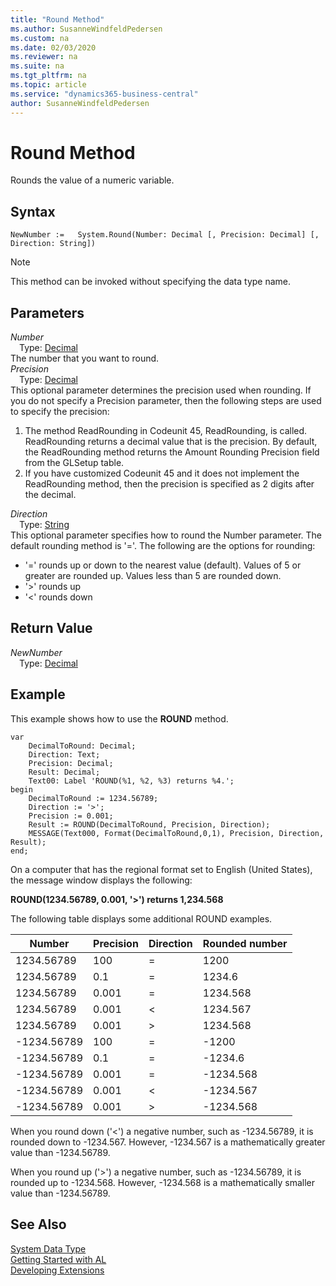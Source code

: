 ```yaml
---
title: "Round Method"
ms.author: SusanneWindfeldPedersen
ms.custom: na
ms.date: 02/03/2020
ms.reviewer: na
ms.suite: na
ms.tgt_pltfrm: na
ms.topic: article
ms.service: "dynamics365-business-central"
author: SusanneWindfeldPedersen
---
```

[//]: # (START>DO_NOT_EDIT)
[//]: # (IMPORTANT:Do not edit any of the content between here and the END>DO_NOT_EDIT.)
[//]: # (Any modifications should be made in the .xml files in the ModernDev repo.)
# Round Method
Rounds the value of a numeric variable.


## Syntax
```
NewNumber :=   System.Round(Number: Decimal [, Precision: Decimal] [, Direction: String])
```
> [!NOTE]  
> This method can be invoked without specifying the data type name.  
## Parameters
*Number*  
&emsp;Type: [Decimal](../decimal/decimal-data-type.md)  
The number that you want to round.  
*Precision*  
&emsp;Type: [Decimal](../decimal/decimal-data-type.md)  
This optional parameter determines the precision used when rounding. If you do not specify a Precision parameter, then the following steps are used to specify the precision:
1.  The method ReadRounding in Codeunit 45, ReadRounding, is called. ReadRounding returns a decimal value that is the precision. By default, the ReadRounding method returns the Amount Rounding Precision field from the GLSetup table.
2.  If you have customized Codeunit 45 and it does not implement the ReadRounding method, then the precision is specified as 2 digits after the decimal.
          
*Direction*  
&emsp;Type: [String](../string/string-data-type.md)  
This optional parameter specifies how to round the Number parameter. The default rounding method is '='. The following are the options for rounding:
-   '=' rounds up or down to the nearest value (default). Values of 5 or greater are rounded up. Values less than 5 are rounded down.
-   '>' rounds up
-   '<' rounds down
          


## Return Value
*NewNumber*  
&emsp;Type: [Decimal](../decimal/decimal-data-type.md)  
  


[//]: # (IMPORTANT: END>DO_NOT_EDIT)

## Example  
 This example shows how to use the **ROUND** method.
 
``` 
var
    DecimalToRound: Decimal;
    Direction: Text;
    Precision: Decimal;
    Result: Decimal;
    Text00: Label 'ROUND(%1, %2, %3) returns %4.';
begin
    DecimalToRound := 1234.56789;  
    Direction := '>';  
    Precision := 0.001;  
    Result := ROUND(DecimalToRound, Precision, Direction);  
    MESSAGE(Text000, Format(DecimalToRound,0,1), Precision, Direction, Result);  
end;
```  

 On a computer that has the regional format set to English \(United States\), the message window displays the following:  

 **ROUND\(1234.56789, 0.001, '>'\) returns 1,234.568**  

 The following table displays some additional ROUND examples.  

|Number|Precision|Direction|Rounded number|  
|------------|---------------|---------------|--------------------|  
|1234.56789|100|=|1200|  
|1234.56789|0.1|=|1234.6|  
|1234.56789|0.001|=|1234.568|  
|1234.56789|0.001|\<|1234.567|  
|1234.56789|0.001|>|1234.568|  
|-1234.56789|100|=|-1200|  
|-1234.56789|0.1|=|-1234.6|  
|-1234.56789|0.001|=|-1234.568|  
|-1234.56789|0.001|\<|-1234.567|  
|-1234.56789|0.001|>|-1234.568|  

 When you round down \('\<'\) a negative number, such as -1234.56789, it is rounded down to -1234.567. However, -1234.567 is a mathematically greater value than -1234.56789.  

 When you round up \('>'\) a negative number, such as -1234.56789, it is rounded up to -1234.568. However, -1234.568 is a mathematically smaller value than -1234.56789.  

 
## See Also
[System Data Type](system-data-type.md)  
[Getting Started with AL](../../devenv-get-started.md)  
[Developing Extensions](../../devenv-dev-overview.md)